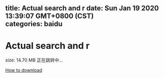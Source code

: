 
title: Actual search and r
date: Sun Jan 19 2020 13:39:07 GMT+0800 (CST)    
categories: baidu
---

# Actual search and r
size: 14.70 MB
 正在跳转中...
 

[How to download](https://bpcam.bemobtrk.com/go/2ceec3aa-1ca2-46d6-b9ff-aaa5c184517c?jno=3126)